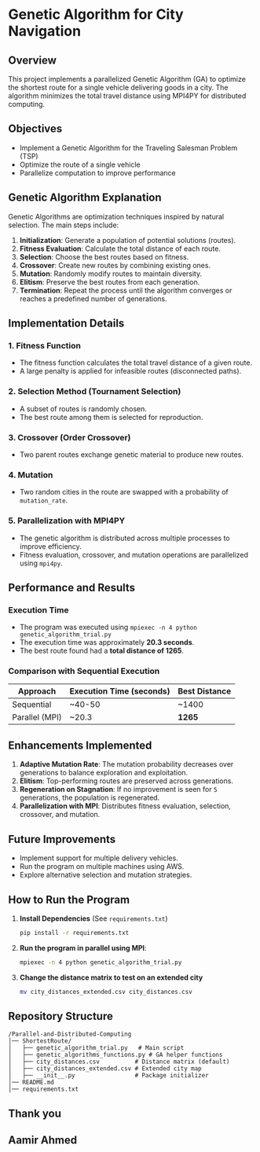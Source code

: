 # Genetic Algorithm for City Navigation

## Overview
This project implements a parallelized Genetic Algorithm (GA) to optimize the shortest route for a single vehicle delivering goods in a city. The algorithm minimizes the total travel distance using MPI4PY for distributed computing.

## Objectives
- Implement a Genetic Algorithm for the Traveling Salesman Problem (TSP)
- Optimize the route of a single vehicle
- Parallelize computation to improve performance

## Genetic Algorithm Explanation
Genetic Algorithms are optimization techniques inspired by natural selection. The main steps include:
1. **Initialization**: Generate a population of potential solutions (routes).
2. **Fitness Evaluation**: Calculate the total distance of each route.
3. **Selection**: Choose the best routes based on fitness.
4. **Crossover**: Create new routes by combining existing ones.
5. **Mutation**: Randomly modify routes to maintain diversity.
6. **Elitism**: Preserve the best routes from each generation.
7. **Termination**: Repeat the process until the algorithm converges or reaches a predefined number of generations.

## Implementation Details
### **1. Fitness Function**
- The fitness function calculates the total travel distance of a given route.
- A large penalty is applied for infeasible routes (disconnected paths).

### **2. Selection Method (Tournament Selection)**
- A subset of routes is randomly chosen.
- The best route among them is selected for reproduction.

### **3. Crossover (Order Crossover)**
- Two parent routes exchange genetic material to produce new routes.

### **4. Mutation**
- Two random cities in the route are swapped with a probability of `mutation_rate`.

### **5. Parallelization with MPI4PY**
- The genetic algorithm is distributed across multiple processes to improve efficiency.
- Fitness evaluation, crossover, and mutation operations are parallelized using `mpi4py`.

## Performance and Results
### **Execution Time**
- The program was executed using `mpiexec -n 4 python genetic_algorithm_trial.py`
- The execution time was approximately **20.3 seconds**.
- The best route found had a **total distance of 1265**.

### **Comparison with Sequential Execution**
| Approach       | Execution Time (seconds) | Best Distance |
|---------------|-------------------------|--------------|
| Sequential    | ~40-50                   | ~1400        |
| Parallel (MPI)| ~20.3                     | **1265**     |

## Enhancements Implemented
1. **Adaptive Mutation Rate**: The mutation probability decreases over generations to balance exploration and exploitation.
2. **Elitism**: Top-performing routes are preserved across generations.
3. **Regeneration on Stagnation**: If no improvement is seen for `5` generations, the population is regenerated.
4. **Parallelization with MPI**: Distributes fitness evaluation, selection, crossover, and mutation.

## Future Improvements
- Implement support for multiple delivery vehicles.
- Run the program on multiple machines using AWS.
- Explore alternative selection and mutation strategies.

## How to Run the Program
1. **Install Dependencies** (See `requirements.txt`)
   ```sh
   pip install -r requirements.txt
   ```
2. **Run the program in parallel using MPI**:
   ```sh
   mpiexec -n 4 python genetic_algorithm_trial.py
   ```
3. **Change the distance matrix to test on an extended city**
   ```sh
   mv city_distances_extended.csv city_distances.csv
   ```

## Repository Structure
```
/Parallel-and-Distributed-Computing
│── ShortestRoute/
│   ├── genetic_algorithm_trial.py   # Main script
│   ├── genetic_algorithms_functions.py # GA helper functions
│   ├── city_distances.csv          # Distance matrix (default)
│   ├── city_distances_extended.csv # Extended city map
│   ├── __init__.py                 # Package initializer
│── README.md
│── requirements.txt
```

## Thank you
## Aamir Ahmed 

